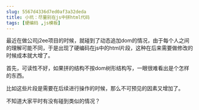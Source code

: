 ```yaml
---
slug: 5567d4336d7ed0af3a32deda
title: 小坑：尽量别在js中拼html代码
tags: [硬编码 ,js模板]
---
```


最近在做公司j2ee项目的时候，就碰到了动态追加dom的情况，由于每个人之间的理解可能不同，于是出现了硬编码在js中的html片段，这种在后来需要做修改的时候成本就大增了。

首先，可读性不好，如果拼的结构不按dom树形结构写，一眼很难看出是个怎样的东西。

比如这些片段是需要在后续进行操作的时候，那么不可预见的因素又增加了。


不知道大家平时有没有碰到类似的情况？
